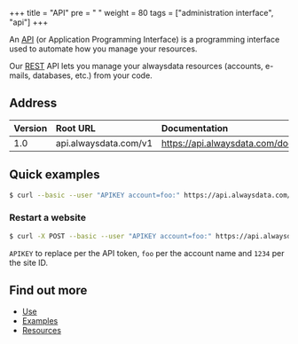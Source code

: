 +++
title = "API"
pre = "<i class='fas fa-fw fa-plug'></i> "
weight = 80
tags = ["administration interface", "api"]
+++

An [API](https://en.wikipedia.org/wiki/Application_programming_interface) (or Application Programming Interface) is a programming interface used to automate how you manage your resources.

Our [REST](https://en.wikipedia.org/wiki/Representational_state_transfer) API lets you manage your alwaysdata resources (accounts, e-mails, databases, etc.) from your code.

## Address

|Version|Root URL|Documentation|
|:---|:---|:---|
|1.0|api.alwaysdata.com/v1|https://api.alwaysdata.com/doc/|

## Quick examples

```sh
$ curl --basic --user "APIKEY account=foo:" https://api.alwaysdata.com/v1/mailbox/
```

### Restart a website

```sh
$ curl -X POST --basic --user "APIKEY account=foo:" https://api.alwaysdata.com/v1/site/1234/restart/
```

`APIKEY` to replace per the API token, `foo` per the account name and `1234` per the site ID.

## Find out more

- [Use](api/usage)
- [Examples](examples)
- [Resources](api/resources)
